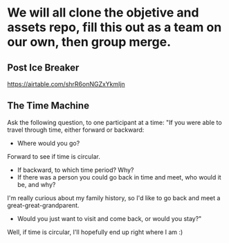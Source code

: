 # We will all clone the objetive and assets repo, fill this out as a team on our own, then group merge.

## Post Ice Breaker

https://airtable.com/shrR6onNGZxYkmljn

## **The Time Machine**

Ask the following question, to one participant at a time: "If you were able to travel through time, either forward or backward:

- Where would you go?

Forward to see if time is circular.

- If backward, to which time period? Why?
- If there was a person you could go back in time and meet, who would it be, and why?

I'm really curious about my family history, so I'd like to go back and meet a great-great-grandparent.

- Would you just want to visit and come back, or would you stay?"

Well, if time is circular, I'll hopefully end up right where I am :)
